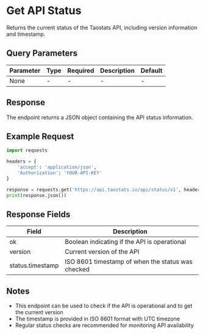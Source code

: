 # Get API Status

Returns the current status of the Taostats API, including version information and timestamp.

## Query Parameters
| Parameter | Type | Required | Description | Default |
|-----------|------|----------|-------------|---------|
| None | - | - | - | - |

## Response
The endpoint returns a JSON object containing the API status information.

## Example Request

```python
import requests

headers = {
    'accept': 'application/json',
    'Authorization': 'YOUR-API-KEY'
}

response = requests.get('https://api.taostats.io/api/status/v1', headers=headers)
print(response.json())
```

## Response Fields
| Field | Description |
|-------|-------------|
| ok | Boolean indicating if the API is operational |
| version | Current version of the API |
| status.timestamp | ISO 8601 timestamp of when the status was checked |

## Notes
- This endpoint can be used to check if the API is operational and to get the current version
- The timestamp is provided in ISO 8601 format with UTC timezone
- Regular status checks are recommended for monitoring API availability 